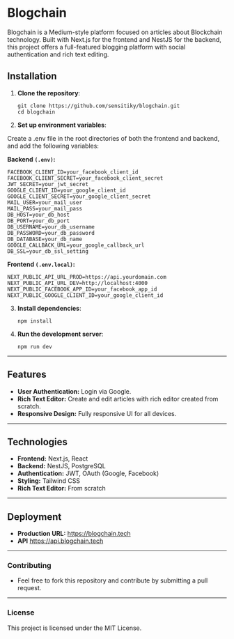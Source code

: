 # Blogchain

Blogchain is a Medium-style platform focused on articles about Blockchain technology. Built with Next.js for the frontend and NestJS for the backend, this project offers a full-featured blogging platform with social authentication and rich text editing.

## Installation

1. **Clone the repository**:

    ```
    git clone https://github.com/sensitiky/blogchain.git
    cd blogchain
    ```
    
2. **Set up environment variables**:

Create a .env file in the root directories of both the frontend and backend, and add the following variables:

**Backend `(.env)`:**

    FACEBOOK_CLIENT_ID=your_facebook_client_id
    FACEBOOK_CLIENT_SECRET=your_facebook_client_secret
    JWT_SECRET=your_jwt_secret
    GOOGLE_CLIENT_ID=your_google_client_id
    GOOGLE_CLIENT_SECRET=your_google_client_secret
    MAIL_USER=your_mail_user
    MAIL_PASS=your_mail_pass
    DB_HOST=your_db_host
    DB_PORT=your_db_port
    DB_USERNAME=your_db_username
    DB_PASSWORD=your_db_password
    DB_DATABASE=your_db_name
    GOOGLE_CALLBACK_URL=your_google_callback_url
    DB_SSL=your_db_ssl_setting

**Frontend `(.env.local)`:**

    NEXT_PUBLIC_API_URL_PROD=https://api.yourdomain.com
    NEXT_PUBLIC_API_URL_DEV=http://localhost:4000
    NEXT_PUBLIC_FACEBOOK_APP_ID=your_facebook_app_id
    NEXT_PUBLIC_GOOGLE_CLIENT_ID=your_google_client_id

3. **Install dependencies**:

    ```
    npm install

4. **Run the development server**:
    
    ```
    npm run dev
---

## Features

- **User Authentication:** Login via Google.
- **Rich Text Editor:** Create and edit articles with rich editor created from scratch.
- **Responsive Design:** Fully responsive UI for all devices.
---
## Technologies

- **Frontend:** Next.js, React
- **Backend:** NestJS, PostgreSQL
- **Authentication:** JWT, OAuth (Google, Facebook)
- **Styling:** Tailwind CSS
- **Rich Text Editor:** From scratch
---
## Deployment
- **Production URL:** https://blogchain.tech
- **API** https://api.blogchain.tech
---
### Contributing

- Feel free to fork this repository and contribute by submitting a pull request.

---

### License

This project is licensed under the MIT License.

